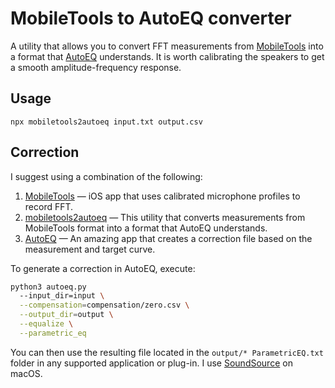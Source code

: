 # MobileTools to AutoEQ converter

A utility that allows you to convert FFT measurements from [MobileTools](https://apps.apple.com/ru/app/mobile-tools-by-audiocontrol/id1321129383) into a format that [AutoEQ](https://github.com/jaakkopasanen/AutoEq) understands. It is worth calibrating the speakers to get a smooth amplitude-frequency response.

## Usage

```
npx mobiletools2autoeq input.txt output.csv
```

## Correction
I suggest using a combination of the following:

1. [MobileTools](https://apps.apple.com/ru/app/mobile-tools-by-audiocontrol/id1321129383) — iOS app that uses calibrated microphone profiles to record FFT.
2. [mobiletools2autoeq](https://github.com/mishamyrt/mobiletools2autoeq) — This utility that converts measurements from MobileTools format into a format that AutoEQ understands.
3. [AutoEQ](https://github.com/jaakkopasanen/AutoEq) — An amazing app that creates a correction file based on the measurement and target curve.

To generate a correction in AutoEQ, execute:

```sh
python3 autoeq.py
  --input_dir=input \
  --compensation=compensation/zero.csv \
  --output_dir=output \
  --equalize \
  --parametric_eq
```

You can then use the resulting file located in the `output/* ParametricEQ.txt` folder in any supported application or plug-in. I use [SoundSource](https://rogueamoeba.com/soundsource/) on macOS.
